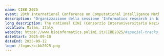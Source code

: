```yaml
---
name: CIBB 2025
event: 20th International Conference on Computational Intelligence Methods for Bioinformatics and Biostatistics
description: "Organizzazione della sessione 'Informatics research in bioinformatics'"
long_description: The national CINI (Consorzio Interuniversitario Nazionale di Informatica) InfoLife laboratory fosters collaboration among researchers with an informatics background engaged in bioinformatics and related fields, working in synergy with their international partners. Italy plays a pivotal role in advancing computational approaches across various bioinformatics domains, from the development of specialized algorithms and efficient data structures to high-level data analysis and innovative visualization techniques. This special session aims to provide a comprehensive overview of ongoing research and emerging trends within Italian research institutes of Informatics and their collaborators. It serves as a platform for showcasing current advancements, discussing future perspectives, and fostering interdisciplinary collaborations. This session also represents a valuable opportunity for Italian researchers and their international partners to present their research directions, exchange insights, and engage with the broader scientific community. By bringing together experts from different backgrounds, it encourages dialogue, strengthens international ties, and contributes to the continued evolution of bioinformatics research.
location: Milan, Italy
website: https://www.bioinformatics.polimi.it/CIBB2025/#special-tracks
dateStart: 2025-09-10
dateEnd: 2025-09-12
logo: /logos/cibb2025.png
---
```


